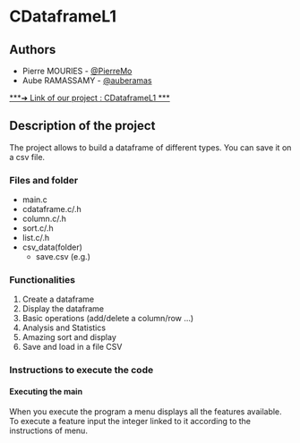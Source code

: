 # CDataframeL1

## Authors

* Pierre MOURIES - [@PierreMo](https://github.com/PierreMo)
* Aube RAMASSAMY - [@auberamas](https://github.com/auberamas)

[***➜ Link of our project : CDataframeL1 ***](https://github.com/PierreMo/CDataframeL1/tree/part2)

## Description of the project

The project allows to build a dataframe of different types. You can save it on a csv file.

### Files and folder
- main.c
- cdataframe.c/.h
- column.c/.h
- sort.c/.h
- list.c/.h
- csv_data(folder)
  - save.csv (e.g.)

### Functionalities
1. Create a dataframe
2. Display the dataframe
3. Basic operations (add/delete a column/row ...)
4. Analysis and Statistics
5. Amazing sort and display 
6. Save and load in a file CSV

### Instructions to execute the code

#### Executing the main
When you execute the program a menu displays all the features available.
To execute a feature input the integer linked to it according to the instructions of menu.

